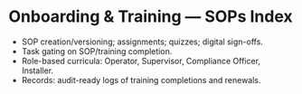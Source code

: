 # Onboarding & Training — SOPs Index

- SOP creation/versioning; assignments; quizzes; digital sign-offs.
- Task gating on SOP/training completion.
- Role-based curricula: Operator, Supervisor, Compliance Officer, Installer.
- Records: audit-ready logs of training completions and renewals.

